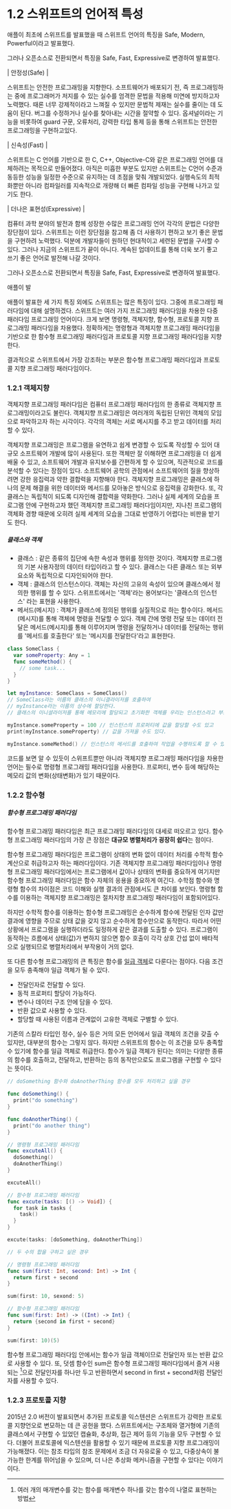 # 1.2 스위프트의 언어적 특성

애플이 최초에 스위프트를 발표했을 때 스위프트 언어의 특징을 Safe, Modern, Powerful이라고 발표했다.

그러나 오픈소스로 전환되면서 특징을 Safe, Fast, Expressive로 변경하여 발표했다.

| 안정성(Safe) |

 스위프트는 안전한 프로그래밍을 지향한다. 소프트웨어가 배포되기 전, 즉 프로그래밍하는 중에 프로그래머가 저지를 수 있는 실수를 엄격한 문법을 적용해 미연에 방지하고자 노력했다. 때론 너무 강제적이라고 느껴질 수 있지만 문법적 제재는 실수를 줄이는 데 도움이 된다. 버그를 수정하거나 실수를 찾아내는 시간을 절약할 수 있다. 옵셔널이라는 기능을 비롯하여 guard 구문, 오류처리, 강력한 타입 통제 등을 통해 스위프트는 안전한 프로그래밍을 구현하고있다.

| 신속성(Fast) |

 스위프트는 C 언어를 기반으로 한 C, C++, Objective-C와 같은 프로그래밍 언어를 대체하려는 목적으로 만들어졌다. 아직은 미흡한 부분도 있지만 스위프트는 C언어 수준과 동등한 성능을 일정한 수준으로 유지하는 데 초점을 맞춰 개발되었다. 실행속도의 최적화뿐만 아니라 컴파일러를 지속적으로 개량해 더 빠른 컴파일 성능을 구현해 나가고 있기도 한다.

| 더나은 표현성(Expressive) |

 컴퓨터 과학 분야의 발전과 함께 성장한 수많은 프로그래밍 언어 각각의 문법은 다양한 장단점이 있다. 스위프트는 이런 장단점을 참고해 좀 더 사용하기 편하고 보기 좋은 문법을 구현하려 노력했다. 덕분에 개발자들이 원하던 현대적이고 세련된 문법을 구사할 수 있다. 그러나 지금의 스위프트가 끝이 아니다. 계속된 업데이트를 통해 더욱 보기 좋고 쓰기 좋은 언어로 발전해 나갈 것이다. 



그러나 오픈소스로 전환되면서 특징을 Safe, Fast, Expressive로 변경하여 발표했다.

애플이 발





애플이 발표한 세 가지 특징 외에도 스위프트는 많은 특징이 있다. 그중에 프로그래밍 패러다임에 대해 설명하겠다. 스위프트는 여러 가지 프로그래밍 패러다임을 차용한 다중 패러다임 프로그래밍 언어이다. 크게 보면 명령형, 객체지향, 함수형, 프로토콜 지향 프로그래밍 패러다임을 차용했다. 정확하게는 명령형과 객체지향 프로그래밍 패러다임을 기반으로 한 함수형 프로그래밍 패러다임과 프로토콜 지향 프로그래밍 패러다임을 지향한다. 

결과적으로 스위프트에서 가장 강조하는 부분은 함수형 프로그래밍 패러다임과 프로토콜 지향 프로그래밍 패러다임이다. 



### 1.2.1 객체지향

객체지향 프로그래밍 패러다임은 컴퓨터 프로그래밍 패러다임의 한 종류로 객체지향 프로그래밍이라고도 불린다. 객체지향 프로그래밍은 여러개의 독립된 단위인 객체의 모임으로 파악하고자 하는 시각이다. 각각의 객체는 서로 메시지를 주고 받고 데이터를 처리할 수 있다.

객체지향 프로그래밍은 프로그램을 유연하고 쉽게 변경할 수 있도록 작성할 수 있어 대규모 소프트웨어 개발에 많이 사용된다. 또한 객체만 잘 이해하면 프로그래밍을 더 쉽게 배울 수 있고, 소프트웨어 개발과 유지보수를 간편하게 할 수 있으며, 직관적으로 코드를 분석할 수 있다는 장점이 있다. 소프트웨어 공학의 관점에서 소프트웨어의 질을 향상하려면 강한 응집력과 약한 결합력을 지향해야 한다. 객체지향 프로그래밍은 클래스에 하나의 문제 해결을 위한 데이터와 메서드를 모아놓은 방식으로 응집력을 강화한다. 또, 각 클래스는 독립적이 되도록 디자인해 결합력을 약화한다. 그러나 실제 세계의 모습을 프로그램 안에 구현하고자 했던 객체지향 프로그래밍 패러다임이지만, 지나친 프로그램의 객체화 경향 때문에 오히려 실제 세계의 모습을 그대로 반영하기 어렵다는 비판을 받기도 한다.



##### 클래스와 객체

- 클래스 : 같은 종류의 집단에 속한 속성과 행위를 정의한 것이다. 객체지향 프로그램의 기본 사용자정의 데이터 타입이라고 할 수 있다. 클래스는 다른 클래스 또는 외부 요소와 독립적으로 디자인되어야 한다.
- 객체 : 클래스의 인스턴스이다. 객체는 자신의 고유의 속성이 있으며 클래스에서 정의한 행위를 할 수 있다. 스위프트에서는 '객체'라는 용어보다는 '클래스의 인스턴스' 라는 표현을 사용한다.
- 메서드(메시지) :  객체가 클래스에 정의된 행위를 실질적으로 하는 함수이다. 메서드(메시지)를 통해 객체에 명령을 전달할 수 있다. 객체 간에 명령 전달 또는 데이터 전달은 메서드(메시지)를 통해 이루어지며 명령을 전달하거나 데이터를 전달하는 행위를 '메서드를 호출한다' 또는 '메시지를 전달한다'라고 표현한다.

```swift
class SomeClass {
  var someProperty: Any = 1
  func someMethod() {
    // some task...
  }
}

let myInstance: SomeClass = SomeClass()
// SomeClass라는 이름의 클래스의 이니결라이저를 호출하여 
// myInstance라는 이름의 상수에 할당한다. 
// 클래스의 이니셜라이저를 통해 메모리에 할당되고 초기화한 객체를 우리는 인스턴스라고 부른다.

myInstance.someProperty = 100 // 인스턴스의 프로퍼티에 값을 할당할 수도 있고
print(myInstance.someProperty) // 값을 가져올 수도 있다.

myInstance.someMethod() // 인스턴스의 메서드를 호출하여 작업을 수행하도록 할 수 있다.
```

코드를 보면 알 수 있듯이 스위프트뿐만 아니라 객체지향 프로그래밍 패러다임을 차용한 언어는 필수로 명령형 프로그래밍 패러다임을 사용한다. 프로퍼티, 변수 등에 해당하는 메모리 값의 변화(상태변화)가 있기 때문이다.



### 1.2.2 함수형

##### 함수형 프로그래밍 패러다임

함수형 프로그래밍 패러다임은 최근 프로그래밍 패러다임의 대세로 떠오르고 있다. 함수형 프로그래밍 패러다임의 가장 큰 장점은 **대규모 병렬처리가 굉장히 쉽다**는 점이다. 

함수형 프로그래밍 패러다임은 프로그램이 상태의 변화 없이 데이터 처리를 수학적 함수 계산으로 취급하고자 하는 패러다임이다. 기존 객체지향 프로그래밍 패러다임이나 명령형 프로그래밍 패러다임에서는 프로그램에서 값이나 상태의 변화를 중요하게 여기지만 함수형 프로그래밍 패러다임은 함수 자체의 응용을 중요하게 여긴다. 수학점 함수와 명령형 함수의 차이점은 코드 이해와 실행 결과의 관점에서도 큰 차이를 보인다. 명령형 함수를 이용하는 객체지향 프로그래밍은 절차지향 프로그래밍 패러다임이 포함되어있다.

하지만 수학적 함수를 이용하는 함수형 프로그래밍은 순수하게 함수에 전달된 인자 값만 결과에 영향을 주므로 상태 값을 갖지 않고 순수하게 함수만으로 동작한다. 따라서 어떤 상황에서 프로그램을 실행하더라도 일정하게 같은 결과를 도출할 수 있다. 프로그램이 동작하는 흐름에서 상태(값)가 변하지 않으면 함수 호출이 각각 상호 간섭 없이 배타적으로 실행되므로 병렬처리에서 부작용이 거의 없다. 

또 다른 함수형 프로그래밍의 큰 특징은 함수를 [일급 객체](https://ko.wikipedia.org/wiki/일급_객체)로 다룬다는 점이다.  다음 조건을 모두 충족해야 일급 객체가 될 수 있다. 

- 전달인자로 전달할 수 있다.
- 동적 프로퍼티 할당이 가능하다.
- 변수나 데이터 구조 안에 담을 수 있다.
- 반환 값으로 사용할 수 있다.
- 할당할 때 사용된 이름과 관계없이 고유한 객체로 구별할 수 있다.

기존의 스칼라 타입인 정수, 실수 등은 거의 모든 언어에서 일급 객체의 조건을 갖출 수 있지만, 대부분의 함수는 그렇지 않다. 하지만 스위프트의 함수는 이 조건을 모두 충족할 수 있기에 함수를 일급 객체로 취급한다. 함수가 일급 객체가 된다는 의미는 다양한 종류의 함수를 호출하고, 전달하고, 반환하는 등의 동작만으로도 프로그램을 구현할 수 있다는 뜻이다. 

```swift
// doSomething 함수와 doAnotherThing 함수를 모두 처리하고 싶을 경우

func doSomething() {
  print("do something")
}

func doAnotherThing() {
  print("do another thing")
}

// 명령형 프로그래밍 패러다임
func excuteAll() {
  doSomething()
  doAnotherThing()
}

excuteAll()

// 함수형 프로그래밍 패러다임
func excute(tasks: [() -> Void]) {
  for task in tasks {
    task()
  }
}

excute(tasks: [doSomething, doAnotherThing])
```

```swift
// 두 수의 합을 구하고 싶은 경우

// 명령형 프로그래밍 패러다임
func sum(first: Int, second: Int) -> Int {
  return first + second
}

sum(first: 10, sexond: 5)

// 함수형 프로그래밍 패러다임
func sum(first: Int) -> ((Int) -> Int) {
  return {second in first + second}
}

sum(first: 10)(5)
```

함수형 프로그래밍 패러다임 안에서는 함수가 일급 객체이므로 전달인자 또는 반환 값으로 사용할 수 있다. 또, 덧셈 함수인 sum은 함수형 프로그래밍 패러다임에서 즐겨 사용되는 [^커링 기법]으로 전달인자를 하나만 두고 반환하면서 second in first + second처럼 전달인자를 사용할 수 있다.  

[^커링 기법]: 여러 개의 매개변수를 갖는 함수를 매개변수 하나를 갖는 함수의 나열로 표현하는 방법



### 1.2.3 프로토콜 지향

2015년 2.0 버전이 발표되면서 추가된 프로토콜 익스텐션은 스위프트가 강력한 프로토콜 지향언오로 변모하는 데 큰 공헌을 했다. 스위프트에서는 구조체와 열거형에 기존의 클래스에서 구현할 수 있었던 캡슐화, 추상화, 접근 제어 등의 기능을 모두 구현할 수 있다. 더불어 프로토콜에 익스텐션을 활용할 수 있기 때문에 프로토콜 지향 프로그래밍이 가능해졌다. 이는 참조 타입의 참조 문제에서 조금 더 자유로울 수 있고, 다중상속이 불가능한 한계를 뛰어넘을 수 있으며, 더 나은 추상화 메커니즘을 구현할 수 있다는 이야기이다. 
